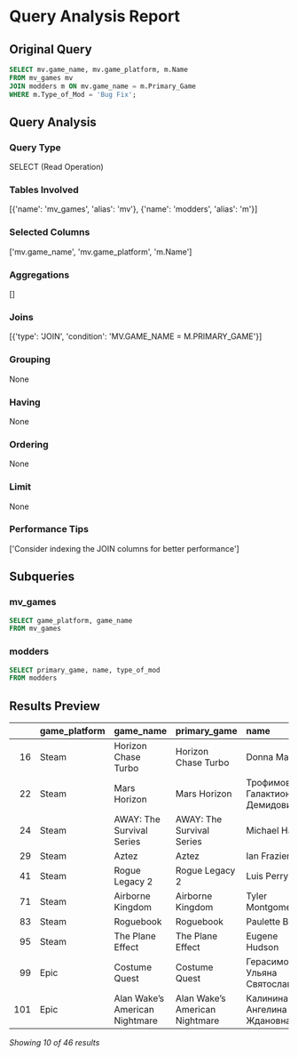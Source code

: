 # Query Analysis Report

## Original Query
```sql
SELECT mv.game_name, mv.game_platform, m.Name
FROM mv_games mv
JOIN modders m ON mv.game_name = m.Primary_Game
WHERE m.Type_of_Mod = 'Bug Fix';
```

## Query Analysis

### Query Type
SELECT (Read Operation)

### Tables Involved
[{'name': 'mv_games', 'alias': 'mv'}, {'name': 'modders', 'alias': 'm'}]

### Selected Columns
['mv.game_name', 'mv.game_platform', 'm.Name']

### Aggregations
[]

### Joins
[{'type': 'JOIN', 'condition': 'MV.GAME_NAME = M.PRIMARY_GAME'}]

### Grouping
None

### Having
None

### Ordering
None

### Limit
None

### Performance Tips
['Consider indexing the JOIN columns for better performance']

## Subqueries

### mv_games
```sql
SELECT game_platform, game_name
FROM mv_games
```

### modders
```sql
SELECT primary_game, name, type_of_mod
FROM modders
```

## Results Preview
|     | game_platform   | game_name                      | primary_game                   | name                            | type_of_mod   |
|----:|:----------------|:-------------------------------|:-------------------------------|:--------------------------------|:--------------|
|  16 | Steam           | Horizon Chase Turbo            | Horizon Chase Turbo            | Donna Marshall                  | Bug Fix       |
|  22 | Steam           | Mars Horizon                   | Mars Horizon                   | Трофимов Галактион Демидович    | Bug Fix       |
|  24 | Steam           | AWAY: The Survival Series      | AWAY: The Survival Series      | Michael Harris                  | Bug Fix       |
|  29 | Steam           | Aztez                          | Aztez                          | Ian Frazier                     | Bug Fix       |
|  41 | Steam           | Rogue Legacy 2                 | Rogue Legacy 2                 | Luis Perry                      | Bug Fix       |
|  71 | Steam           | Airborne Kingdom               | Airborne Kingdom               | Tyler Montgomery                | Bug Fix       |
|  83 | Steam           | Roguebook                      | Roguebook                      | Paulette Benard                 | Bug Fix       |
|  95 | Steam           | The Plane Effect               | The Plane Effect               | Eugene Hudson                   | Bug Fix       |
|  99 | Epic            | Costume Quest                  | Costume Quest                  | Герасимова Ульяна Святославовна | Bug Fix       |
| 101 | Epic            | Alan Wake’s American Nightmare | Alan Wake’s American Nightmare | Калинина Ангелина Ждановна      | Bug Fix       |

*Showing 10 of 46 results*
